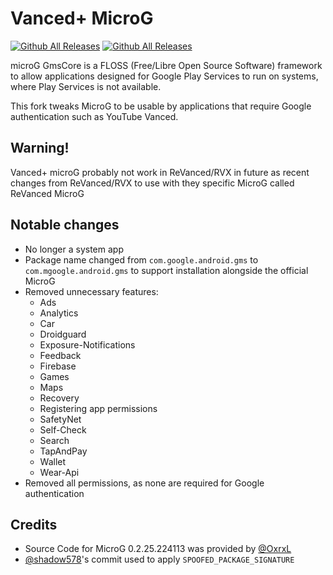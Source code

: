 # Vanced+ MicroG

[![Github All Releases](https://img.shields.io/github/downloads/cuynu/VancedxMicroG/total.svg)](https://github.com/cuynu/VancedxMicroG/releases/latest/download/microg.apk) [![Github All Releases](https://img.shields.io/github/release/cuynu/VancedxMicroG.svg)](https://github.com/cuynu/VancedxMicroG/releases)

microG GmsCore is a FLOSS (Free/Libre Open Source Software) framework to allow applications designed for Google Play Services to run on systems, where Play Services is not available.

This fork tweaks MicroG to be usable by applications that require Google authentication such as YouTube Vanced.

## Warning!
Vanced+ microG probably not work in ReVanced/RVX in future as recent changes from ReVanced/RVX to use with they specific MicroG called ReVanced MicroG

## Notable changes

- No longer a system app
- Package name changed from `com.google.android.gms` to `com.mgoogle.android.gms` to support installation alongside the official MicroG
- Removed unnecessary features:
  - Ads
  - Analytics
  - Car
  - Droidguard
  - Exposure-Notifications
  - Feedback
  - Firebase
  - Games
  - Maps
  - Recovery
  - Registering app permissions
  - SafetyNet
  - Self-Check
  - Search
  - TapAndPay
  - Wallet
  - Wear-Api
- Removed all permissions, as none are required for Google authentication

## Credits

- Source Code for MicroG 0.2.25.224113 was provided by [@OxrxL](https://github.com/OxrxL)
- [@shadow578](https://github.com/shadow578)'s commit used to apply `SPOOFED_PACKAGE_SIGNATURE`
  
